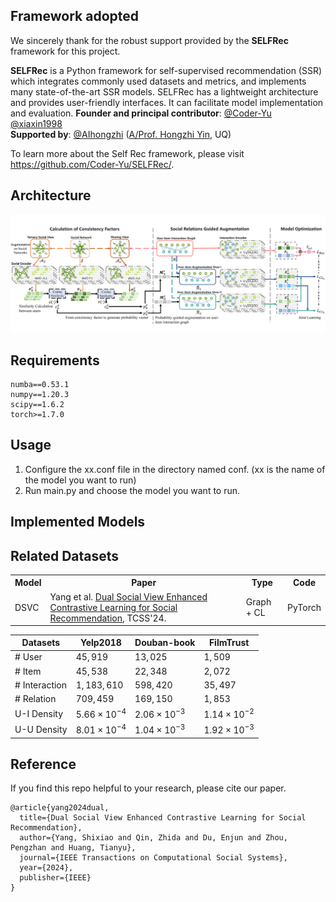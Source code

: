 ## Framework adopted

We sincerely thank for the robust support provided by the **SELFRec** framework for this project. 

**SELFRec** is a Python framework for self-supervised recommendation (SSR) which integrates commonly used datasets and metrics, and implements many state-of-the-art SSR models. SELFRec has a lightweight architecture and provides user-friendly interfaces. It can facilitate model implementation and evaluation.
**Founder and principal contributor**: [@Coder-Yu ](https://github.com/Coder-Yu) [@xiaxin1998](https://github.com/xiaxin1998) <br>
**Supported by**: [@AIhongzhi](https://github.com/AIhongzhi) (<a href="https://sites.google.com/view/hongzhi-yin/home">A/Prof. Hongzhi Yin</a>, UQ)

To learn more about the Self Rec framework, please visit https://github.com/Coder-Yu/SELFRec/.

## Architecture

<img src="./DSVC.png" alt="DSVC" style="zoom:100%;" />

## Requirements

```
numba==0.53.1
numpy==1.20.3
scipy==1.6.2
torch>=1.7.0
```

## Usage


<ol>
<li>Configure the xx.conf file in the directory named conf. (xx is the name of the model you want to run)</li>
<li>Run main.py and choose the model you want to run.</li>
</ol>

## Implemented Models

<table class="table table-hover table-bordered">
  <tr>
		<th>Model</th> 		<th>Paper</th>      <th>Type</th>   <th>Code</th>
   </tr>
   <tr>
    <td scope="row">DSVC</td>
        <td>Yang et al. <a href="https://ieeexplore.ieee.org/abstract/document/10769506/" target="_blank">Dual Social View Enhanced Contrastive Learning for Social Recommendation</a>, TCSS'24.
         </td> <td>Graph + CL</d> <td>PyTorch</d> 
      </tr>
   <tr>


## Related Datasets

| Datasets      | Yelp2018            | Douban-book         | FilmTrust           |
| ------------- | ------------------- | ------------------- | ------------------- |
| # User        | $45,919$            | $13,025$            | $1,509$             |
| # Item        | $45,538$            | $22,348$            | $2,072$             |
| # Interaction | $1,183,610$         | $598,420$           | $35,497$            |
| # Relation    | $709,459$           | $169,150$           | $1,853$             |
| U-I Density   | $5.66\times10^{-4}$ | $2.06\times10^{-3}$ | $1.14\times10^{-2}$ |
| U-U Density   | $8.01\times10^{-4}$ | $1.04\times10^{-3}$ | $1.92\times10^{-3}$ |

## Reference

If you find this repo helpful to your research, please cite our paper.
```
@article{yang2024dual,
  title={Dual Social View Enhanced Contrastive Learning for Social Recommendation},
  author={Yang, Shixiao and Qin, Zhida and Du, Enjun and Zhou, Pengzhan and Huang, Tianyu},
  journal={IEEE Transactions on Computational Social Systems},
  year={2024},
  publisher={IEEE}
}
```
